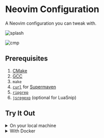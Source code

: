 # Neovim Configuration

A Neovim configuration you can tweak with.

![splash][splash]

![cmp][cmp]

## Prerequisites

1.  [CMake][cmake]
2.  [GCC][gcc]
3.  `make`
4.  [`curl`][curl] for [Supermaven][supermaven]
5.  [`ripgrep`][ripgrep]
6.  [`jsregexp`][jsregexp] (optional for LuaSnip)

## Try It Out

<details><summary>On your local machine</summary>

Back up your current configuration if there is.

```sh
mv ~/.config/nvim ~/.config/nvim.bak
```

```sh
git clone https://github.com/wvjgsuhp/neovim-config.git ~/.config/nvim
cd ~/.config/nvim
nvim
```

</details>

<details><summary>With Docker</summary>

```sh
docker run -w /root -it --rm alpine:edge sh -uelic '
  apk add git curl neovim ripgrep alpine-sdk --update
  git clone https://github.com/wvjgsuhp/neovim-config.git ~/.config/nvim
  cd ~/.config/nvim
  nvim
'
```

</details>

<!-- TODO: add detail for tweaking -->
<!-- TODO: add common mappings -->

<!--external-->

[cmake]: https://cmake.org/
[gcc]: https://gcc.gnu.org/
[curl]: https://curl.se/
[jsregexp]: https://github.com/kmarius/jsregexp
[supermaven]: https://github.com/supermaven-inc/supermaven-nvim
[ripgrep]: https://github.com/BurntSushi/ripgrep

<!--images-->

[splash]: https://github.com/wvjgsuhp/neovim-config/assets/20987347/95c95384-91f5-4f75-84a3-1c1a14d78114
[cmp]: https://github.com/wvjgsuhp/neovim-config/assets/20987347/a407a955-6732-459b-8c16-24d96ebb1795
